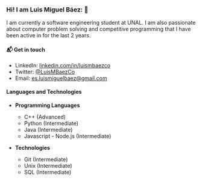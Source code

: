 ### Hi! I am Luis Miguel Báez: 👋

I am currently a software engineering student at UNAL. I am also passionate about computer problem solving and competitive programming that I have been active in for the last 2 years. 

#### 📬 Get in touch
- LinkedIn: [linkedin.com/in/luismbaezco](https://www.linkedin.com/in/luismbaezco/)
- Twitter: [@LuisMBaezCo](https://twitter.com/LuisMBaezCo)
- Email: [es.luismiguelbaez@gmail.com](es.luismiguelbaez@gmail.com)

#### Languages and Technologies

* **Programming Languages**
    * C++ (Advanced)
    * Python (Intermediate)
    * Java (Intermediate)
    * Javascript - Node.js (Intermediate)

* **Technologies**
    * Git (Intermediate)
    * Unix (Intermediate)
    * SQL (Intermediate)

<!--
**LuisMBaezCo/LuisMBaezCo** is a ✨ _special_ ✨ repository because its `README.md` (this file) appears on your GitHub profile.

Here are some ideas to get you started:

- 🔭 I’m currently working on ...
- 🌱 I’m currently learning ...
- 👯 I’m looking to collaborate on ...
- 🤔 I’m looking for help with ...
- 💬 Ask me about ...
- 📫 How to reach me: ...
- 😄 Pronouns: ...
- ⚡ Fun fact: ...
-->
